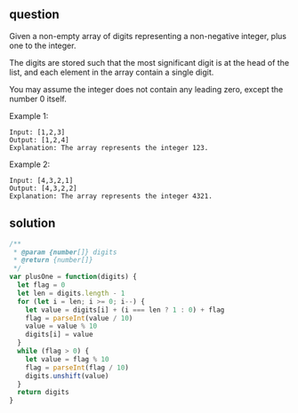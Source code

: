 ## question

Given a non-empty array of digits representing a non-negative integer, plus one to the integer.

The digits are stored such that the most significant digit is at the head of the list, and each element in the array contain a single digit.

You may assume the integer does not contain any leading zero, except the number 0 itself.

Example 1:

```
Input: [1,2,3]
Output: [1,2,4]
Explanation: The array represents the integer 123.
```

Example 2:

```
Input: [4,3,2,1]
Output: [4,3,2,2]
Explanation: The array represents the integer 4321.
```

## solution

```js
/**
 * @param {number[]} digits
 * @return {number[]}
 */
var plusOne = function(digits) {
  let flag = 0
  let len = digits.length - 1
  for (let i = len; i >= 0; i--) {
    let value = digits[i] + (i === len ? 1 : 0) + flag
    flag = parseInt(value / 10)
    value = value % 10
    digits[i] = value
  }
  while (flag > 0) {
    let value = flag % 10
    flag = parseInt(flag / 10)
    digits.unshift(value)
  }
  return digits
}
```
